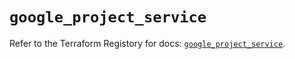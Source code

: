 # `google_project_service`

Refer to the Terraform Registory for docs: [`google_project_service`](https://registry.terraform.io/providers/hashicorp/google-beta/5.29.0/docs/resources/google_project_service).
